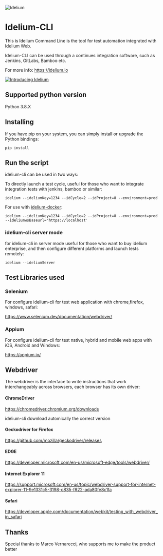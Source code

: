 ![Idelium](https://idelium.io/assets/images/idelium.png)

# Idelium-CLI

This is Idelium Command Line is the tool for test automation integrated with Idelium Web.

Idelium-CLI can be used through a continues integration software, such as Jenkins, GitLabs, Bamboo etc.

For more info: https://idelium.io

[![Introducing Idelium](https://img.youtube.com/vi/nGe3c_CU0NQ/0.jpg)](https://youtu.be/nGe3c_CU0NQ)

## Supported python version

Python 3.8.X

## Installing

If you have pip on your system, you can simply install or upgrade the Python bindings:

```
pip install
```

## Run the script

idelium-cli can be used in two ways:

To directly launch a test cycle, useful for those who want to integrate integration tests with jenkins, bamboo or similar:

```
idelium --ideliumKey=1234 --idCycle=2 --idProject=8 --environment=prod
```

For use with [idelium-docker](https://github.com/idelium/idelium-docker):

```
idelium --ideliumKey=1234 --idCycle=2 --idProject=8 --environment=prod --ideliumwsBaseurl='https://localhost'
```

### idelium-cli server mode
for idelium-cli in server mode useful for those who want to buy idelium enterprise, and then configure different platforms and launch tests remotely:

```
idelium --ideliumServer
```

## Test Libraries used

### Selenium

For configure idelium-cli for test web application with chrome,firefox, windows, safari:

https://www.selenium.dev/documentation/webdriver/

### Appium

For configure idelium-cli for test native, hybrid and mobile web apps with iOS, Android and Windows:

https://appium.io/

## Webdriver

The webdriver is the interface to write instructions that work interchangeably across browsers, each browser has its own driver:

#### ChromeDriver

https://chromedriver.chromium.org/downloads

idelium-cli download automically the correct version

#### Geckodriver for Firefox

https://github.com/mozilla/geckodriver/releases

#### EDGE

https://developer.microsoft.com/en-us/microsoft-edge/tools/webdriver/

#### Internet Explorer 11

https://support.microsoft.com/en-us/topic/webdriver-support-for-internet-explorer-11-9e1331c5-3198-c835-f622-ada80fe8c1fa

#### Safari

https://developer.apple.com/documentation/webkit/testing_with_webdriver_in_safari

## Thanks

Special thanks to Marco Vernarecci, who supports me to make the product better
